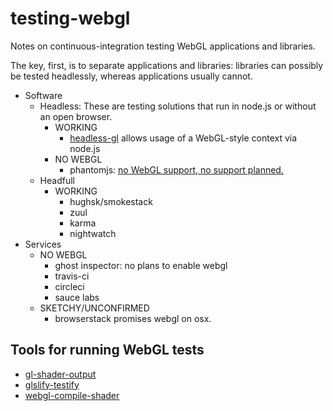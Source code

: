 # testing-webgl

Notes on continuous-integration testing WebGL applications and libraries.

The key, first, is to separate applications and libraries: libraries can possibly be tested headlessly,
whereas applications usually cannot.

* Software
  * Headless: These are testing solutions that run in node.js or without an open browser.
    * WORKING
      * [headless-gl](https://github.com/stackgl/headless-gl) allows usage of a WebGL-style context via node.js
    * NO WEBGL
      * phantomjs: [no WebGL support, no support planned.](http://phantomjs.org/supported-web-standards.html)
  * Headfull
    * WORKING
      * hughsk/smokestack
      * zuul
      * karma
      * nightwatch
* Services
  * NO WEBGL
    * ghost inspector: no plans to enable webgl
    * travis-ci
    * circleci
    * sauce labs
  * SKETCHY/UNCONFIRMED
    * browserstack promises webgl on osx.

## Tools for running WebGL tests

- [gl-shader-output](https://github.com/Jam3/gl-shader-output)
- [glslify-testify](https://www.npmjs.com/package/glsl-testify)
- [webgl-compile-shader](https://github.com/mattdesl/webgl-compile-shader)

